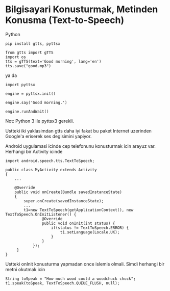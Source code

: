 # Bilgisayari Konusturmak,  Metinden Konusma (Text-to-Speech)

Python

```
pip install gtts, pyttsx

from gtts import gTTS
import os
tts = gTTS(text='Good morning', lang='en')
tts.save("good.mp3")
```

ya da 

```
import pyttsx

engine = pyttsx.init()

engine.say('Good morning.')

engine.runAndWait()
```

Not: Python 3 ile pyttsx3 gerekli.

Ustteki iki yaklasimdan gtts daha iyi fakat bu paket Internet
uzerinden Google'a eriserek ses degisimini yapiyor.

Android uygulamasi icinde cep telefonunu konusturmak icin arayuz
var. Herhangi bir Activity icinde

```
import android.speech.tts.TextToSpeech;

public class MyActivity extends Activity
{
    ...

    @Override
    public void onCreate(Bundle savedInstanceState)
    {
        super.onCreate(savedInstanceState);
        ...
        t1=new TextToSpeech(getApplicationContext(), new TextToSpeech.OnInitListener() {
                @Override
                public void onInit(int status) {
                    if(status != TextToSpeech.ERROR) {
                        t1.setLanguage(Locale.UK);
                    }
                }
            });
     }
}
```

Ustteki onInit konusturma yapmadan once islemis olmali. Simdi herhangi
bir metni okutmak icin

```
String toSpeak = "How much wood could a woodchuck chuck";
t1.speak(toSpeak, TextToSpeech.QUEUE_FLUSH, null);     
```

